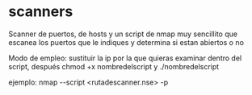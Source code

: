 # scanners

Scanner de puertos, de hosts y un script de nmap muy sencillito que escanea los puertos que le indiques y determina si estan abiertos o no

Modo de empleo: sustituir la ip por la que quieras examinar dentro del script, después chmod +x nombredelscript y ./nombredelscript

ejemplo: nmap --script <rutadescanner.nse> -p<Puertos> <Ip>
